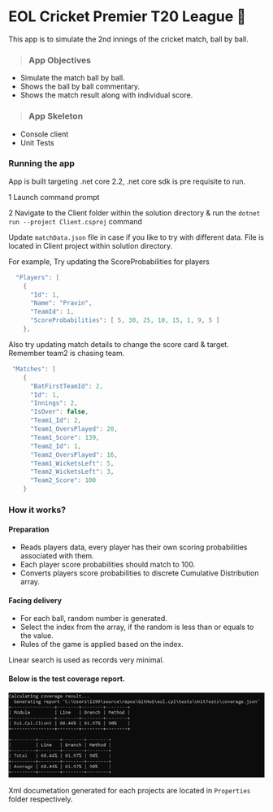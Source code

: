 # EOL Cricket Premier T20 League :cricket:
This app is to simulate the 2nd innings of the cricket match, ball by ball.

> ### App Objectives
- Simulate the match ball by ball.
- Shows the ball by ball commentary.
- Shows the match result along with individual score.

> ### App Skeleton
- Console client
- Unit Tests 


### Running the app
App is built targeting .net core 2.2, .net core sdk is pre requisite to run.

1 Launch command prompt

2 Navigate to the Client folder within the solution directory & run the `dotnet run --project Client.csproj` command

Update `matchData.json` file in case if you like to try with different data. File is located in Client project within solution directory.

For example, 
Try updating the ScoreProbabilities for players

```csharp
  "Players": [
    {
      "Id": 1,
      "Name": "Pravin",
      "TeamId": 1,
      "ScoreProbabilities": [ 5, 30, 25, 10, 15, 1, 9, 5 ]
    },    
```
Also try updating match details to change the score card & target. Remember team2 is chasing team.
```csharp
 "Matches": [
    {
      "BatFirstTeamId": 2,
      "Id": 1,
      "Innings": 2,
      "IsOver": false,
      "Team1_Id": 2,
      "Team1_OversPlayed": 20,
      "Team1_Score": 139,
      "Team2_Id": 1,
      "Team2_OversPlayed": 16,
      "Team1_WicketsLeft": 5,
      "Team2_WicketsLeft": 3,
      "Team2_Score": 100
    }
```

### How it works?
#### Preparation
- Reads players data, every player has their own scoring probabilities associated with them.
- Each player score probabilities should match to 100.
- Converts players score probabilities to discrete Cumulative Distribution array.

#### Facing delivery
- For each ball, random number is generated.
- Select the index from the array, if the random is less than or equals to the value.
- Rules of the game is applied based on the index.

Linear search is used as records very minimal.

#### Below is the test coverage report. 

![test coverage report](coverletReport.png)

Xml documetation generated for each projects are located in `Properties` folder respectively.  